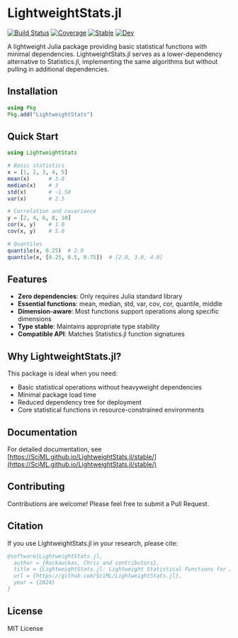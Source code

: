 # LightweightStats.jl

[![Build Status](https://github.com/SciML/LightweightStats.jl/actions/workflows/CI.yml/badge.svg?branch=main)](https://github.com/SciML/LightweightStats.jl/actions/workflows/CI.yml?query=branch%3Amain)
[![Coverage](https://codecov.io/gh/SciML/LightweightStats.jl/branch/main/graph/badge.svg)](https://codecov.io/gh/SciML/LightweightStats.jl)
[![Stable](https://img.shields.io/badge/docs-stable-blue.svg)](https://SciML.github.io/LightweightStats.jl/stable/)
[![Dev](https://img.shields.io/badge/docs-dev-blue.svg)](https://SciML.github.io/LightweightStats.jl/dev/)

A lightweight Julia package providing basic statistical functions with minimal dependencies. LightweightStats.jl serves as a lower-dependency alternative to Statistics.jl, implementing the same algorithms but without pulling in additional dependencies.

## Installation

```julia
using Pkg
Pkg.add("LightweightStats")
```

## Quick Start

```julia
using LightweightStats

# Basic statistics
x = [1, 2, 3, 4, 5]
mean(x)      # 3.0
median(x)    # 3
std(x)       # ~1.58
var(x)       # 2.5

# Correlation and covariance
y = [2, 4, 6, 8, 10]
cor(x, y)    # 1.0
cov(x, y)    # 5.0

# Quantiles
quantile(x, 0.25)  # 2.0
quantile(x, [0.25, 0.5, 0.75])  # [2.0, 3.0, 4.0]
```

## Features

- **Zero dependencies**: Only requires Julia standard library
- **Essential functions**: mean, median, std, var, cov, cor, quantile, middle
- **Dimension-aware**: Most functions support operations along specific dimensions
- **Type stable**: Maintains appropriate type stability
- **Compatible API**: Matches Statistics.jl function signatures

## Why LightweightStats.jl?

This package is ideal when you need:
- Basic statistical operations without heavyweight dependencies
- Minimal package load time
- Reduced dependency tree for deployment
- Core statistical functions in resource-constrained environments

## Documentation

For detailed documentation, see [https://SciML.github.io/LightweightStats.jl/stable/](https://SciML.github.io/LightweightStats.jl/stable/)

## Contributing

Contributions are welcome! Please feel free to submit a Pull Request.

## Citation

If you use LightweightStats.jl in your research, please cite:

```bibtex
@software{LightweightStats.jl,
  author = {Rackauckas, Chris and contributors},
  title = {LightweightStats.jl: Lightweight Statistical Functions for Julia},
  url = {https://github.com/SciML/LightweightStats.jl},
  year = {2024}
}
```

## License

MIT License